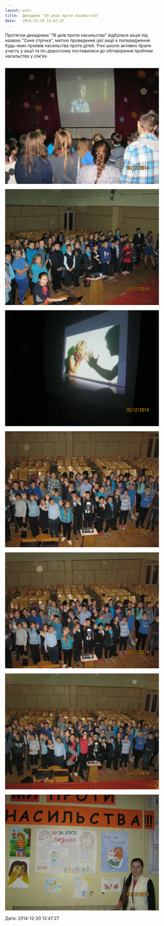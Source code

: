 ```yaml
---
layout: post
title:  Декадник "16 днів проти насильства"
date:   2014-12-20 12:47:27
---
```

Протягом декадника "16 днів проти насильства" відбулася акція під назвою "Синя стрічка", метою проведення цієї акції є попередження будь-яких проявів насильства проти дітей. Учні школи активно брали участь у акції та по-дорослому поставилися до обговорення проблем насильства у сім'ях.

 ![](/assets/tiger-1419072015.jpg)

![](/assets/tiger-1419072075.jpg)

![](/assets/tiger-1419072128.jpg)

![](/assets/tiger-1419072172.jpg)

![](/assets/tiger-1419072224.jpg)

![](/assets/tiger-1419072275.jpg)

![](/assets/tiger-1419072344.jpg)  

  
Дата: 2014-12-20 12:47:27